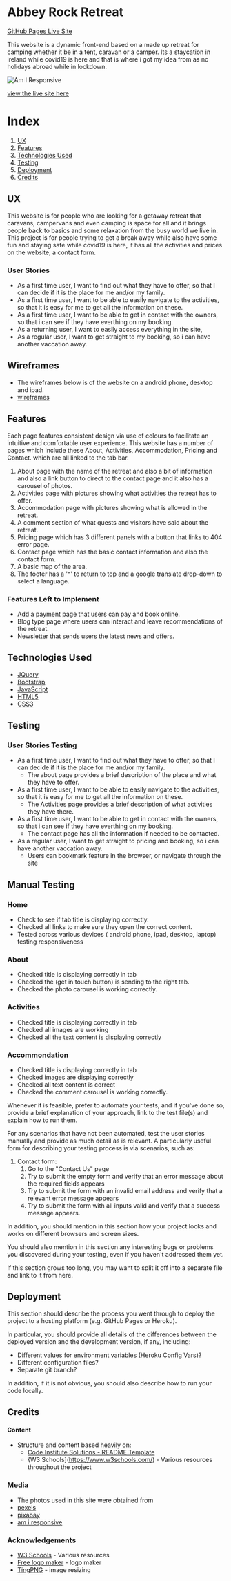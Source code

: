 # Abbey Rock Retreat
[GitHub Pages Live Site](https://jay-o-sullivan.github.io/ms2Project/)

This website is a dynamic front-end based on a made up retreat for camping whether it be in a tent, caravan or a camper.
Its a staycation in ireland while covid19 is here and that is where i got my idea from as no holidays abroad while in lockdown.



![Am I Responsive](assets/images/am-i-responsive.PNG)

[view the live site here](https://jay-o-sullivan.github.io/ms2Project/)

# Index
 1. [UX](#ux)
 1. [Features](#features)
 1. [Technologies Used](#technologies-used)
 1. [Testing](#testing)
 1. [Deployment](#deployment)
 1. [Credits](#credits)



## UX
 
This website is for people who are looking for a getaway retreat that caravans, campervans and even camping is space for all and it brings people back to basics and some relaxation from the busy world we live in.
This project is for people trying to get a break away while also have some fun and staying safe while covid19 is here, it has all the activities and prices on the website, a contact form.


### User Stories
- As a first time user, I want to find out what they have to offer, so that I can decide if it is the place for me and/or my family.
- As a first time user, I want to be able to easily navigate to the activities, so that it is easy for me to get all the information on these.
- As a first time user, I want to be able to get in contact with the owners, so that i can see if they have everthing on my booking.
- As a returning user, I want to easily access everything in the site, 
- As a regular user, I want to get straight to my booking, so i can have another vaccation away.


## Wireframes
- The wireframes below is of the website on a android phone, desktop and ipad.
- [wireframes](assets/ms2_wireframes.pdf)

## Features

Each page features consistent design via use of colours to facilitate an intuitive and comfortable user experience. 
This website has a number of pages which include these About, Activities, Accommodation, Pricing and Contact. which are all linked to the tab bar.

1. About page with the name of the retreat and also a bit of information and also a link button to direct to the contact page and it also has a carousel of photos.
2. Activities page with pictures showing what activities the retreat has to offer.
3. Accommodation page with pictures showing what is allowed in the retreat.
4. A comment section of what quests and visitors have said about the retreat.
5. Pricing page which has 3 different panels with a button that links to 404 error page.
6. Contact page which has the basic contact information and also the contact form.
7. A basic map of the area.
8. The footer has a '^' to return to top and a google translate drop-down to select a language.
 

### Features Left to Implement
- Add a payment page that users can pay and book online.
- Blog type page where users can interact and leave recommendations of the retreat.
- Newsletter that sends users the latest news and offers.

## Technologies Used

- [JQuery](https://jquery.com)
- [Bootstrap](https://getbootstrap.com)
- [JavaScript](https://javascript.com)
- [HTML5](https://html.com)
- [CSS3](https://www.w3.org/TR/2001/WD-css3-roadmap-20010523/)

## Testing

### User Stories Testing
- As a first time user, I want to find out what they have to offer, so that I can decide if it is the place for me and/or my family.
  - The about page provides a brief description of the place and what they have to offer.
- As a first time user, I want to be able to easily navigate to the activities, so that it is easy for me to get all the information on these.
  - The Activities page provides a brief description of what activities they have there.
- As a first time user, I want to be able to get in contact with the owners, so that i can see if they have everthing on my booking.
  - The contact page has all the information if needed to be contacted.
- As a regular user, I want to get straight to pricing and booking, so i can have another vaccation away.
  - Users can bookmark feature in the browser, or navigate through the site



## Manual Testing

### Home
- Check to see if tab title is displaying correctly.
- Checked all links to make sure they open the correct content.
- Tested across various devices ( android phone, ipad, desktop, laptop) testing responsiveness

### About
- Checked title is displaying correctly in tab
- Checked the (get in touch button) is sending to the right tab.
- Checked the photo carousel is working correctly.

### Activities
- Checked title is displaying correctly in tab
- Checked all images are working
- Checked all the text content is displaying correctly

### Accommondation
- Checked title is displaying correctly in tab
- Checked images are displaying correctly
- Checked all text content is correct
- Checked the comment carousel is working correctly.



Whenever it is feasible, prefer to automate your tests, and if you've done so, provide a brief explanation of your approach, link to the test file(s) and explain how to run them.

For any scenarios that have not been automated, test the user stories manually and provide as much detail as is relevant. A particularly useful form for describing your testing process is via scenarios, such as:

1. Contact form:
    1. Go to the "Contact Us" page
    2. Try to submit the empty form and verify that an error message about the required fields appears
    3. Try to submit the form with an invalid email address and verify that a relevant error message appears
    4. Try to submit the form with all inputs valid and verify that a success message appears.

In addition, you should mention in this section how your project looks and works on different browsers and screen sizes.

You should also mention in this section any interesting bugs or problems you discovered during your testing, even if you haven't addressed them yet.

If this section grows too long, you may want to split it off into a separate file and link to it from here.

## Deployment

This section should describe the process you went through to deploy the project to a hosting platform (e.g. GitHub Pages or Heroku).

In particular, you should provide all details of the differences between the deployed version and the development version, if any, including:
- Different values for environment variables (Heroku Config Vars)?
- Different configuration files?
- Separate git branch?

In addition, if it is not obvious, you should also describe how to run your code locally.


## Credits

#### Content
* Structure and content based heavily on:
  * [Code Institute Solutions - README Template](https://github.com/Code-Institute-Solutions/readme-template)
  * {W3 Schools](https://www.w3schools.com/) - Various resources throughout the project 
 
### Media
- The photos used in this site were obtained from 
 - [pexels](https://www.pexels.com/)
 - [pixabay](https://pixabay.com/)
 - [am i responsive](http://ami.responsivedesign.is/)

### Acknowledgements

* [W3 Schools](https://www.w3schools.com/) - Various resources
* [Free logo maker](https://logomakr.com/9Z9zAo) - logo maker
* [TingPNG](https://tinypng.com/) - image resizing
